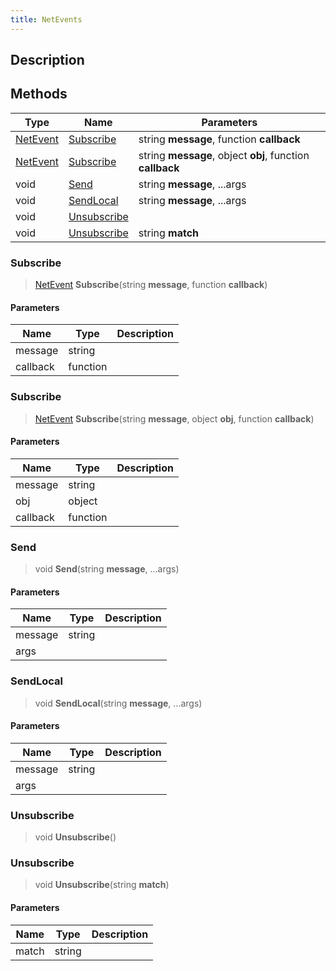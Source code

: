 ```yaml
---
title: NetEvents
---
```

## Description

## Methods

| Type                                      | Name                        | Parameters                                                |
| ----------------------------------------- | --------------------------- | --------------------------------------------------------- |
| [NetEvent](/vext/ref/cls/clt/netevent) | [Subscribe](#subscribe)     | string **message**, function **callback**                 |
| [NetEvent](/vext/ref/cls/clt/netevent) | [Subscribe](#subscribe)     | string **message**, object **obj**, function **callback** |
| void                                      | [Send](#send)               | string **message**, ...args                               |
| void                                      | [SendLocal](#sendlocal)     | string **message**, ...args                               |
| void                                      | [Unsubscribe](#unsubscribe) |                                                           |
| void                                      | [Unsubscribe](#unsubscribe) | string **match**                                          |

### Subscribe

> [NetEvent](/vext/ref/cls/clt/netevent) **Subscribe**(string **message**, function **callback**)

#### Parameters

| Name     | Type     | Description |
| -------- | -------- | ----------- |
| message  | string   |             |
| callback | function |             |

### Subscribe

> [NetEvent](/vext/ref/cls/clt/netevent) **Subscribe**(string **message**, object **obj**, function **callback**)

#### Parameters

| Name     | Type     | Description |
| -------- | -------- | ----------- |
| message  | string   |             |
| obj      | object   |             |
| callback | function |             |

### Send

> void **Send**(string **message**, ...args)

#### Parameters

| Name    | Type   | Description |
| ------- | ------ | ----------- |
| message | string |             |
| args    |        |             |

### SendLocal

> void **SendLocal**(string **message**, ...args)

#### Parameters

| Name    | Type   | Description |
| ------- | ------ | ----------- |
| message | string |             |
| args    |        |             |

### Unsubscribe

> void **Unsubscribe**()

### Unsubscribe

> void **Unsubscribe**(string **match**)

#### Parameters

| Name  | Type   | Description |
| ----- | ------ | ----------- |
| match | string |             |
